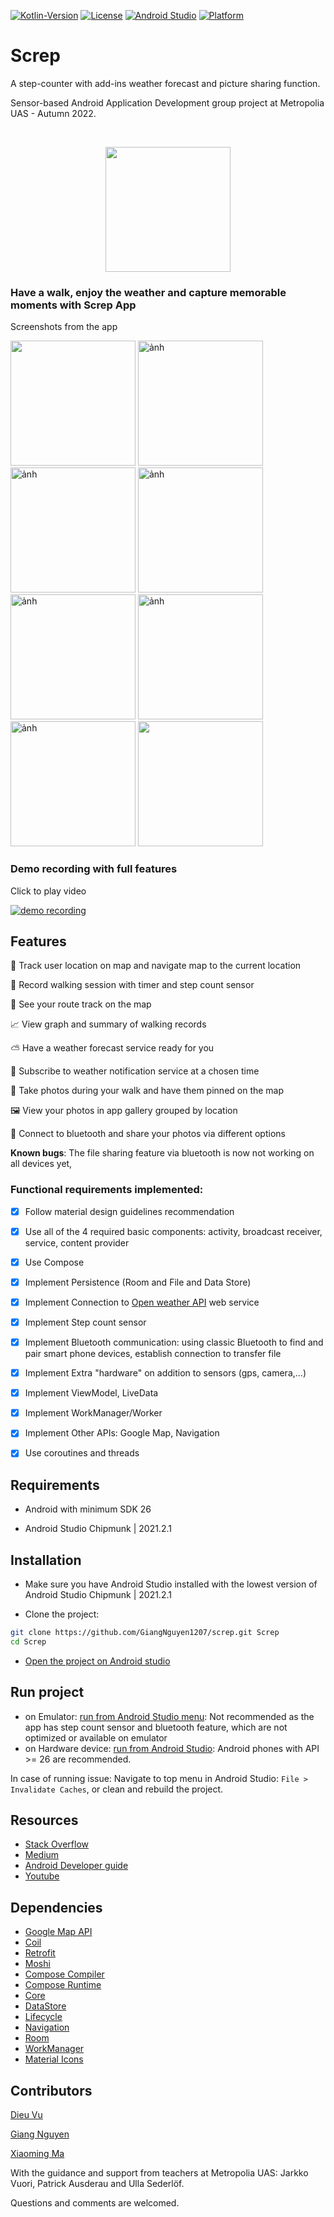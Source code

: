 

[![Kotlin-Version][kotlin-image]][kotlin-url]
[![License][license-image]][license-url]
[![Android Studio][android-studio-image]][android-studio-image]
[![Platform][android-image]][android-url]

# Screp
A step-counter with add-ins weather forecast and picture sharing function.

Sensor-based Android Application Development group project at Metropolia UAS - Autumn 2022.

<br  />
<p  align="center">

<img src="https://user-images.githubusercontent.com/51530194/195667250-34f6943e-e8d4-480e-ab26-615a713907ab.png" width=200 />
</p>

### Have a walk, enjoy the weather and capture memorable moments with Screp App
Screenshots from the app
<p  align="row">
<img  src= "https://user-images.githubusercontent.com/51530194/195669141-7874f98c-74b0-49cf-acb3-6cc9f15e6a4d.png"  width="200" />
<img width="200" alt="ảnh" src="https://user-images.githubusercontent.com/51530194/195669421-4e1b9adf-1686-4f89-b258-514d23cfa343.png">
<img width="200" alt="ảnh" src="https://user-images.githubusercontent.com/51530194/195672388-d297f060-4cd4-4c81-a992-4aac45562d57.png">
<img width="200" alt="ảnh" src="https://user-images.githubusercontent.com/51530194/195669529-730a72ed-703f-412e-8ed3-78bb6235879e.png">
<img width="200" alt="ảnh" src="https://user-images.githubusercontent.com/51530194/195669716-56d81932-8ef7-4bfe-9a8d-5815f23806c5.png">
<img width="200" alt="ảnh" src="https://user-images.githubusercontent.com/51530194/195669815-3157f66d-05ea-46eb-99eb-fd73eb7a9e26.png">
<img width="200" alt="ảnh" src="https://user-images.githubusercontent.com/51530194/195671490-89d9a4a2-624d-4eb2-aee5-8068fd1965ba.png">
<img width="200" src="https://user-images.githubusercontent.com/51530194/195670873-e19f7794-7ad7-4d4b-b35f-b4f3c9517945.jpg">


</p>

<p>

### Demo recording with full features

Click to play video

<p>

 [![demo recording](http://img.youtube.com/vi/MdR7DuJ_PTc/0.jpg)](https://youtu.be/MdR7DuJ_PTc)
 

## Features

📍 Track user location on map and navigate map to the current location

🚶 Record walking session with timer and step count sensor
 
👣 See your route track on the map 

📈 View graph and summary of walking records

⛅ Have a weather forecast service ready for you

🔔 Subscribe to weather notification service at a chosen time

📸 Take photos during your walk and have them pinned on the map

🖼️ View your photos in app gallery grouped by location

📲 Connect to bluetooth and share your photos via different options


**Known bugs**: The file sharing feature via bluetooth is now not working on all devices yet,

### Functional requirements implemented:
 
- [x] Follow material design guidelines recommendation
- [x] Use all of the 4 required basic components: activity, broadcast receiver, service, content provider
- [x] Use Compose
- [x] Implement Persistence (Room and File and Data Store)
- [x] Implement Connection to [Open weather API](https://api.openweathermap.org/data/2.5/weather?) web service
- [x] Implement Step count sensor
- [x] Implement Bluetooth communication: using classic Bluetooth to find and pair smart phone devices, establish connection to transfer file
- [x] Implement Extra "hardware" on addition to sensors (gps, camera,...)
- [x] Implement ViewModel, LiveData
- [x] Implement WorkManager/Worker 
- [x] Implement Other APIs: Google Map, Navigation
- [x] Use coroutines and threads


## Requirements

- Android with minimum SDK 26

- Android Studio Chipmunk | 2021.2.1 

## Installation

- Make sure you have Android Studio installed with the lowest version of Android Studio Chipmunk | 2021.2.1 

- Clone the project: 

```zsh
git clone https://github.com/GiangNguyen1207/screp.git Screp
cd Screp

```

- [Open the project on Android studio](https://developer.android.com/studio/projects/create-project#ImportAProject)


## Run project
- on Emulator: [run from Android Studio menu](https://developer.android.com/studio/run/emulator): Not recommended as the app has step count sensor and bluetooth feature, which are not optimized or available on emulator
- on Hardware device: [run from Android Studio](https://developer.android.com/studio/run/device): Android phones with API >= 26 are recommended.

In case of running issue: Navigate to top menu in Android Studio: `File > Invalidate Caches`, or clean and rebuild the project.

## Resources

- [Stack Overflow](https://stackoverflow.com/)
- [Medium](https://medium.com/)
- [Android Developer guide](https://developer.android.com/guide)
- [Youtube](https://www.youtube.com/)

## Dependencies
- [Google Map API](https://developers.google.com/maps/documentation/android-sdk/overview)
- [Coil](https://coil-kt.github.io/coil/)
- [Retrofit](https://github.com/square/retrofit)
- [Moshi](https://github.com/square/moshi)
- [Compose Compiler](https://github.com/androidx/androidx/blob/androidx-main/compose/compiler)
- [Compose Runtime](https://github.com/androidx/androidx/blob/androidx-main/compose/runtime)
- [Core](https://github.com/androidx/androidx/blob/androidx-main/core)
- [DataStore](https://github.com/androidx/androidx/blob/androidx-main/datastore)
- [Lifecycle](https://github.com/androidx/androidx/blob/androidx-main/lifecycle)
- [Navigation](https://github.com/androidx/androidx/blob/androidx-main/navigation)
- [Room](https://github.com/androidx/androidx/blob/androidx-main/room)
- [WorkManager](https://github.com/androidx/androidx/blob/androidx-main/work)
- [Material Icons](https://fonts.google.com/icons?icon.set=Material+Icons)


## Contributors

[Dieu Vu](https://github.com/dieu-vu)

[Giang Nguyen](https://github.com/GiangNguyen1207)

[Xiaoming Ma](https://github.com/myxmxm)


With the guidance and support from teachers at Metropolia UAS: Jarkko Vuori, Patrick Ausderau and Ulla Sederlöf.

Questions and comments are welcomed.

[kotlin-image]: https://img.shields.io/badge/kotlin-1.7.0-blue
[kotlin-url]: https://kotlinlang.org/
[android-studio-image]: https://img.shields.io/badge/Android%20Studio-Dolphin%20%7C%202021.3.1-orange
[android-image]: https://img.shields.io/badge/-Android-green
[android-url]: https://developer.android.com/
[license-image]: https://img.shields.io/badge/License-MIT-blue.svg
[license-url]: LICENSE

